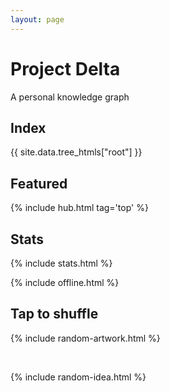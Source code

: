 ```yaml
---
layout: page
---
```



# Project Delta 

A personal knowledge graph   

## Index

<div style="margin-top:1rem">
{{ site.data.tree_htmls["root"] }}
</div>

## Featured

{% include hub.html tag='top' %}


## Stats 

{% include stats.html  %}

{% include offline.html  %}

## Tap to shuffle   

{% include random-artwork.html %}

<br>

{% include random-idea.html %}
